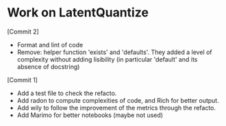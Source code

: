 # Work on LatentQuantize

[Commit 2]

* Format and lint of code
* Remove: helper function 'exists' and 'defaults'. They added a level of complexity without adding lisibility (in particular 'default' and its absence of docstring)

[Commit 1]

* Add a test file to check the refacto.
* Add radon to compute complexities of code, and Rich for better output.
* Add wily to follow the improvement of the metrics through the refacto.
* Add Marimo for better notebooks (maybe not used)





<!-- # Work on README

Using the pytest-examples plugin for pytest, creating a basic test suite for this project is easy, as the tests are already existing in the README.
To improve the tests (and the examples!), here are a few changes:

* In all the file, using print statements to truly validate the code. Instead of comments.
* Line 81, shapes were wrong. -->
